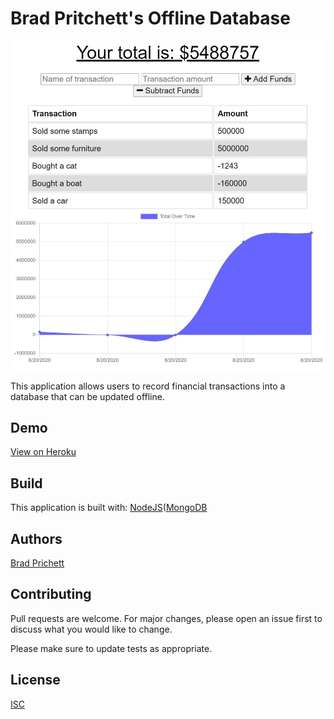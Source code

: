 # Brad Pritchett's Offline Database
![screenshot](screenshot.jpg)

This application allows users to record financial transactions into a database that can be updated offline. 

## Demo
[View on Heroku](https://morning-harbor-59764.herokuapp.com/)

## Build
This application is built with:
[NodeJS](https://nodejs.org/en/)([MongoDB](https://www.mongodb.com/)

## Authors
[Brad Prichett](https://github.com/bradpritchett)

## Contributing
Pull requests are welcome. For major changes, please open an issue first to discuss what you would like to change.

Please make sure to update tests as appropriate.

## License
[ISC](https://choosealicense.com/licenses/ISC/)